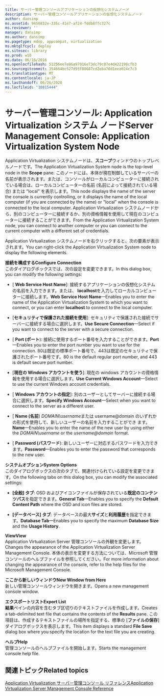 ```yaml
---
title: サーバー管理コンソールアプリケーションの仮想化システムノード
description: サーバー管理コンソールアプリケーションの仮想化システムノード
author: dansimp
ms.assetid: 9450832e-335c-41e7-af24-fddb8ffc327c
ms.reviewer: ''
manager: dansimp
ms.author: dansimp
ms.pagetype: mdop, appcompat, virtualization
ms.mktglfcycl: deploy
ms.sitesec: library
ms.prod: w10
ms.date: 06/16/2016
ms.openlocfilehash: 51256ee7e96a97016e73dc79c87e4d422198cfb3
ms.sourcegitcommit: 354664bc527d93f80687cd2eba70d1eea024c7c3
ms.translationtype: MT
ms.contentlocale: ja-JP
ms.lasthandoff: 06/26/2020
ms.locfileid: "10815444"
---
```

# <span data-ttu-id="3af40-103">サーバー管理コンソール: Application Virtualization システム ノード</span><span class="sxs-lookup"><span data-stu-id="3af40-103">Server Management Console: Application Virtualization System Node</span></span>


<span data-ttu-id="3af40-104">Application Virtualization システムノードは、**スコープ**ウィンドウのトップレベルノードです。</span><span class="sxs-lookup"><span data-stu-id="3af40-104">The Application Virtualization System node is the top-level node in the **Scope** pane.</span></span> <span data-ttu-id="3af40-105">このノードには、本体が現在制御しているサーバーの名前が表示されます。または、コンソールがローカルコンピューターに接続されている場合は、ローカルコンピューターの名前 (名前によって接続されている場合) または "local" を表示します。</span><span class="sxs-lookup"><span data-stu-id="3af40-105">This node displays the name of the server the console is currently controlling, or it displays the name of the local computer (if you are connected by the name) or "local" when the console is connected to the local computer.</span></span> <span data-ttu-id="3af40-106">Application Virtualization システムノードから、別のコンピューターに接続するか、別の資格情報を使用して現在のコンピューターに接続することができます。</span><span class="sxs-lookup"><span data-stu-id="3af40-106">From the Application Virtualization System node, you can connect to another computer or you can connect to the current computer with a different set of credentials.</span></span>

<span data-ttu-id="3af40-107">Application Virtualization システムノードを右クリックすると、次の要素が表示されます。</span><span class="sxs-lookup"><span data-stu-id="3af40-107">You can right-click the Application Virtualization System node to display the following elements.</span></span>

<a href="" id="configure-connection"></a>**<span data-ttu-id="3af40-108">接続を構成する</span><span class="sxs-lookup"><span data-stu-id="3af40-108">Configure Connection</span></span>**  
<span data-ttu-id="3af40-109">このダイアログボックスでは、次の設定を変更できます。</span><span class="sxs-lookup"><span data-stu-id="3af40-109">In this dialog box, you can modify the following settings:</span></span>

- <span data-ttu-id="3af40-110">[ **Web Service Host Name**]: 接続するアプリケーションの仮想化システムの名前を入力できます。または、 **localhost**を入力してローカルコンピューターに接続します。</span><span class="sxs-lookup"><span data-stu-id="3af40-110">**Web Service Host Name**—Enables you to enter the name of the Application Virtualization System to which you want to connect, or you can enter **localhost** to connect to the local computer.</span></span>

- <span data-ttu-id="3af40-111">[**セキュリティで保護された接続を使用**]: セキュリティで保護された接続でサーバーに接続する場合に選択します。</span><span class="sxs-lookup"><span data-stu-id="3af40-111">**Use Secure Connection**—Select if you want to connect to the server with a secure connection.</span></span>

- <span data-ttu-id="3af40-112">[ **Port (ポート**): 接続に使用するポート番号を入力することができます。</span><span class="sxs-lookup"><span data-stu-id="3af40-112">**Port**—Enables you to enter the port number you want to use for the connection.</span></span> <span data-ttu-id="3af40-113">80は既定の標準ポート番号で、443は既定のセキュリティで保護されたポート番号です。</span><span class="sxs-lookup"><span data-stu-id="3af40-113">80 is the default regular port number, and 443 is default secure port number.</span></span>

- <span data-ttu-id="3af40-114">[**現在の Windows アカウントを使う**]: 現在の windows アカウントの資格情報を使用する場合に選択します。</span><span class="sxs-lookup"><span data-stu-id="3af40-114">**Use Current Windows Account**—Select to use the current Windows account credentials.</span></span>

- <span data-ttu-id="3af40-115">[ **Windows アカウントの指定**]: 別のユーザーとしてサーバーに接続する場合に選択します。</span><span class="sxs-lookup"><span data-stu-id="3af40-115">**Specify Windows Account**—Select when you want to connect to the server as a different user.</span></span>

- <span data-ttu-id="3af40-116">[ **Name (名前**) *DOMAIN\\username*または username@domain のいずれかの形式を使用して、新しいユーザーの名前を入力することができ <em> </em> ます。</span><span class="sxs-lookup"><span data-stu-id="3af40-116">**Name**—Enables you to enter the name of the new user by using either the *DOMAIN\\username* or the <em>username@domain</em> format.</span></span>

- <span data-ttu-id="3af40-117">[ **Password (パスワード**): 新しいユーザーに対応するパスワードを入力できます。</span><span class="sxs-lookup"><span data-stu-id="3af40-117">**Password**—Enables you to enter the password that corresponds to the new user.</span></span>

<a href="" id="system-options"></a>**<span data-ttu-id="3af40-118">システムオプション</span><span class="sxs-lookup"><span data-stu-id="3af40-118">System Options</span></span>**  
<span data-ttu-id="3af40-119">このダイアログボックスの次のタブで、関連付けられている設定を変更できます。</span><span class="sxs-lookup"><span data-stu-id="3af40-119">On the following tabs on this dialog box, you can modify the associated settings:</span></span>

-   <span data-ttu-id="3af40-120">**[全般] タブ**: OSD およびアイコンファイルが保存されている**既定のコンテンツパス**を指定できます。</span><span class="sxs-lookup"><span data-stu-id="3af40-120">**General Tab**—Enables you to specify the **Default Content Path** where the OSD and icon files are stored.</span></span>

-   <span data-ttu-id="3af40-121">**[データベース] タブ**: データベースの最大**サイズ**と**利用履歴**を指定できます。</span><span class="sxs-lookup"><span data-stu-id="3af40-121">**Database Tab**—Enables you to specify the maximum **Database Size** and the **Usage History**.</span></span>

<a href="" id="view"></a>**<span data-ttu-id="3af40-122">View</span><span class="sxs-lookup"><span data-stu-id="3af40-122">View</span></span>**  
<span data-ttu-id="3af40-123">Application Virtualization Server 管理コンソールの外観を変更します。</span><span class="sxs-lookup"><span data-stu-id="3af40-123">Changes the appearance of the Application Virtualization Server Management Console.</span></span> <span data-ttu-id="3af40-124">本体の表示を変更する方法については、Microsoft 管理コンソールのヘルプファイルを参照してください。</span><span class="sxs-lookup"><span data-stu-id="3af40-124">For more information about changing the appearance of the console, refer to the help files for the Microsoft Management Console.</span></span>

<a href="" id="new-window-from-here"></a>**<span data-ttu-id="3af40-125">ここから新しいウィンドウ</span><span class="sxs-lookup"><span data-stu-id="3af40-125">New Window from Here</span></span>**  
<span data-ttu-id="3af40-126">新しい管理コンソールウィンドウを開きます。</span><span class="sxs-lookup"><span data-stu-id="3af40-126">Opens a new management console window.</span></span>

<a href="" id="export-list"></a>**<span data-ttu-id="3af40-127">エクスポートリスト</span><span class="sxs-lookup"><span data-stu-id="3af40-127">Export List</span></span>**  
<span data-ttu-id="3af40-128">**結果**ペインの内容を含むタブ区切りのテキストファイルを作成します。</span><span class="sxs-lookup"><span data-stu-id="3af40-128">Creates a tab-delimited text file that contains the contents of the **Results** pane.</span></span> <span data-ttu-id="3af40-129">この項目は、作成するテキストファイルの場所を指定する、標準の [**ファイルの保存**] ダイアログボックスを表示します。</span><span class="sxs-lookup"><span data-stu-id="3af40-129">This item displays a standard **File Save** dialog box where you specify the location for the text file you are creating.</span></span>

<a href="" id="help"></a>**<span data-ttu-id="3af40-130">ヘルプ</span><span class="sxs-lookup"><span data-stu-id="3af40-130">Help</span></span>**  
<span data-ttu-id="3af40-131">管理コンソールのヘルプファイルを開始します。</span><span class="sxs-lookup"><span data-stu-id="3af40-131">Starts the management console help file.</span></span>

## <span data-ttu-id="3af40-132">関連トピック</span><span class="sxs-lookup"><span data-stu-id="3af40-132">Related topics</span></span>


[<span data-ttu-id="3af40-133">Application Virtualization サーバー管理コンソール リファレンス</span><span class="sxs-lookup"><span data-stu-id="3af40-133">Application Virtualization Server Management Console Reference</span></span>](application-virtualization-server-management-console-reference.md)

 

 





